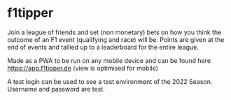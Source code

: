# f1tipper

Join a league of friends and set (non monetary) bets on how you think the outcome of an F1 event (qualifying and race) will be.
Points are given at the end of events and tallied up to a leaderboard for the entire league.

Made as a PWA to be run on any mobile device and can be found here https://app.f1tipper.de (view is optimised for mobile)

A test login can be used to see a test environment of the 2022 Season. Username and password are test.
